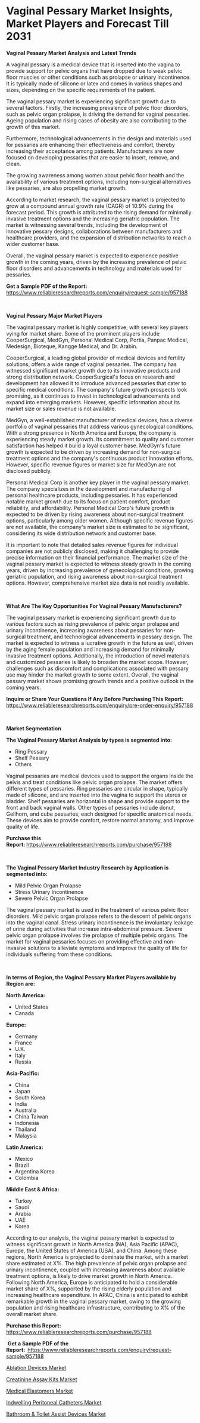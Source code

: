 <p><h1>Vaginal Pessary Market Insights, Market Players and Forecast Till 2031</h1></p><p><strong>Vaginal Pessary Market Analysis and Latest Trends</strong></p>
<p><p>A vaginal pessary is a medical device that is inserted into the vagina to provide support for pelvic organs that have dropped due to weak pelvic floor muscles or other conditions such as prolapse or urinary incontinence. It is typically made of silicone or latex and comes in various shapes and sizes, depending on the specific requirements of the patient.</p><p>The vaginal pessary market is experiencing significant growth due to several factors. Firstly, the increasing prevalence of pelvic floor disorders, such as pelvic organ prolapse, is driving the demand for vaginal pessaries. Ageing population and rising cases of obesity are also contributing to the growth of this market.</p><p>Furthermore, technological advancements in the design and materials used for pessaries are enhancing their effectiveness and comfort, thereby increasing their acceptance among patients. Manufacturers are now focused on developing pessaries that are easier to insert, remove, and clean.</p><p>The growing awareness among women about pelvic floor health and the availability of various treatment options, including non-surgical alternatives like pessaries, are also propelling market growth.</p><p>According to market research, the vaginal pessary market is projected to grow at a compound annual growth rate (CAGR) of 10.9% during the forecast period. This growth is attributed to the rising demand for minimally invasive treatment options and the increasing geriatric population. The market is witnessing several trends, including the development of innovative pessary designs, collaborations between manufacturers and healthcare providers, and the expansion of distribution networks to reach a wider customer base.</p><p>Overall, the vaginal pessary market is expected to experience positive growth in the coming years, driven by the increasing prevalence of pelvic floor disorders and advancements in technology and materials used for pessaries.</p></p>
<p><strong>Get a Sample PDF of the Report:&nbsp;</strong> <a href="https://www.reliableresearchreports.com/enquiry/request-sample/957188">https://www.reliableresearchreports.com/enquiry/request-sample/957188</a></p>
<p>&nbsp;</p>
<p><strong>Vaginal Pessary Major Market Players</strong></p>
<p><p>The vaginal pessary market is highly competitive, with several key players vying for market share. Some of the prominent players include CooperSurgical, MedGyn, Personal Medical Corp, Portia, Panpac Medical, Medesign, Bioteque, Kangge Medical, and Dr. Arabin. </p><p>CooperSurgical, a leading global provider of medical devices and fertility solutions, offers a wide range of vaginal pessaries. The company has witnessed significant market growth due to its innovative products and strong distribution network. CooperSurgical's focus on research and development has allowed it to introduce advanced pessaries that cater to specific medical conditions. The company's future growth prospects look promising, as it continues to invest in technological advancements and expand into emerging markets. However, specific information about its market size or sales revenue is not available.</p><p>MedGyn, a well-established manufacturer of medical devices, has a diverse portfolio of vaginal pessaries that address various gynecological conditions. With a strong presence in North America and Europe, the company is experiencing steady market growth. Its commitment to quality and customer satisfaction has helped it build a loyal customer base. MedGyn's future growth is expected to be driven by increasing demand for non-surgical treatment options and the company's continuous product innovation efforts. However, specific revenue figures or market size for MedGyn are not disclosed publicly.</p><p>Personal Medical Corp is another key player in the vaginal pessary market. The company specializes in the development and manufacturing of personal healthcare products, including pessaries. It has experienced notable market growth due to its focus on patient comfort, product reliability, and affordability. Personal Medical Corp's future growth is expected to be driven by rising awareness about non-surgical treatment options, particularly among older women. Although specific revenue figures are not available, the company's market size is estimated to be significant, considering its wide distribution network and customer base.</p><p>It is important to note that detailed sales revenue figures for individual companies are not publicly disclosed, making it challenging to provide precise information on their financial performance. The market size of the vaginal pessary market is expected to witness steady growth in the coming years, driven by increasing prevalence of gynecological conditions, growing geriatric population, and rising awareness about non-surgical treatment options. However, comprehensive market size data is not readily available.</p></p>
<p>&nbsp;</p>
<p><strong>What Are The Key Opportunities For Vaginal Pessary Manufacturers?</strong></p>
<p><p>The vaginal pessary market is experiencing significant growth due to various factors such as rising prevalence of pelvic organ prolapse and urinary incontinence, increasing awareness about pessaries for non-surgical treatment, and technological advancements in pessary design. The market is expected to witness a lucrative growth in the future as well, driven by the aging female population and increasing demand for minimally invasive treatment options. Additionally, the introduction of novel materials and customized pessaries is likely to broaden the market scope. However, challenges such as discomfort and complications associated with pessary use may hinder the market growth to some extent. Overall, the vaginal pessary market shows promising growth trends and a positive outlook in the coming years.</p></p>
<p><strong>Inquire or Share Your Questions If Any Before Purchasing This Report:</strong> <a href="https://www.reliableresearchreports.com/enquiry/pre-order-enquiry/957188">https://www.reliableresearchreports.com/enquiry/pre-order-enquiry/957188</a></p>
<p>&nbsp;</p>
<p><strong>Market Segmentation</strong></p>
<p><strong>The Vaginal Pessary Market Analysis by types is segmented into:</strong></p>
<p><ul><li>Ring Pessary</li><li>Shelf Pessary</li><li>Others</li></ul></p>
<p><p>Vaginal pessaries are medical devices used to support the organs inside the pelvis and treat conditions like pelvic organ prolapse. The market offers different types of pessaries. Ring pessaries are circular in shape, typically made of silicone, and are inserted into the vagina to support the uterus or bladder. Shelf pessaries are horizontal in shape and provide support to the front and back vaginal walls. Other types of pessaries include donut, Gellhorn, and cube pessaries, each designed for specific anatomical needs. These devices aim to provide comfort, restore normal anatomy, and improve quality of life.</p></p>
<p><strong>Purchase this Report:&nbsp;</strong><a href="https://www.reliableresearchreports.com/purchase/957188">https://www.reliableresearchreports.com/purchase/957188</a></p>
<p>&nbsp;</p>
<p><strong>The Vaginal Pessary Market Industry Research by Application is segmented into:</strong></p>
<p><ul><li>Mild Pelvic Organ Prolapse</li><li>Stress Urinary Incontinence</li><li>Severe Pelvic Organ Prolapse</li></ul></p>
<p><p>The vaginal pessary market is used in the treatment of various pelvic floor disorders. Mild pelvic organ prolapse refers to the descent of pelvic organs into the vaginal canal. Stress urinary incontinence is the involuntary leakage of urine during activities that increase intra-abdominal pressure. Severe pelvic organ prolapse involves the prolapse of multiple pelvic organs. The market for vaginal pessaries focuses on providing effective and non-invasive solutions to alleviate symptoms and improve the quality of life for individuals suffering from these conditions.</p></p>
<p>&nbsp;</p>
<p><strong>In terms of Region, the Vaginal Pessary Market Players available by Region are:</strong></p>
<p>
    <p> <strong> North America: </strong>
        <ul>
            <li>United States</li>
            <li>Canada</li>
        </ul>
        </p> 
    <p> <strong> Europe: </strong>
        <ul>
            <li>Germany</li>
            <li>France</li>
            <li>U.K.</li>
            <li>Italy</li>
            <li>Russia</li>
        </ul>
        </p> 
    <p> <strong> Asia-Pacific: </strong>
        <ul>
            <li>China</li>
            <li>Japan</li>
            <li>South Korea</li>
            <li>India</li>
            <li>Australia</li>
            <li>China Taiwan</li>
            <li>Indonesia</li>
            <li>Thailand</li>
            <li>Malaysia</li>
        </ul>
        </p> 
    <p> <strong> Latin America: </strong>
        <ul>
            <li>Mexico</li>
            <li>Brazil</li>
            <li>Argentina Korea</li>
            <li>Colombia</li>
        </ul>
        </p> 
    <p> <strong> Middle East & Africa: </strong>
        <ul>
            <li>Turkey</li>
            <li>Saudi</li>
            <li>Arabia</li>
            <li>UAE</li>
            <li>Korea</li>
        </ul>
    </p>
    </p>
<p><p>According to our analysis, the vaginal pessary market is expected to witness significant growth in North America (NA), Asia Pacific (APAC), Europe, the United States of America (USA), and China. Among these regions, North America is projected to dominate the market, with a market share estimated at X%. The high prevalence of pelvic organ prolapse and urinary incontinence, coupled with increasing awareness about available treatment options, is likely to drive market growth in North America. Following North America, Europe is anticipated to hold a considerable market share of X%, supported by the rising elderly population and increasing healthcare expenditure. In APAC, China is anticipated to exhibit remarkable growth in the vaginal pessary market, owing to the growing population and rising healthcare infrastructure, contributing to X% of the overall market share.</p></p>
<p><strong>Purchase this Report: </strong><a href="https://www.reliableresearchreports.com/purchase/957188">https://www.reliableresearchreports.com/purchase/957188</a></p>
<p>&nbsp;<strong>Get a Sample PDF of the Report:&nbsp;&nbsp;</strong><a href="https://www.reliableresearchreports.com/enquiry/request-sample/957188">https://www.reliableresearchreports.com/enquiry/request-sample/957188</a></p>
<p><strong></strong></p>
<p><p><a href="https://github.com/deliacustodio40/Market-Research-Report-List-2/blob/main/ablation-devices-market.md">Ablation Devices Market</a></p><p><a href="https://github.com/scarol104/Market-Research-Report-List-2/blob/main/creatinine-assay-kits-market.md">Creatinine Assay Kits Market</a></p><p><a href="https://github.com/ambrozg/Market-Research-Report-List-2/blob/main/medical-elastomers-market.md">Medical Elastomers Market</a></p><p><a href="https://github.com/gshchiplitsov/Market-Research-Report-List-2/blob/main/indwelling-peritoneal-catheters-market.md">Indwelling Peritoneal Catheters Market</a></p><p><a href="https://github.com/dzharov81/Market-Research-Report-List-2/blob/main/bathroom-toilet-assist-devices-market.md">Bathroom & Toilet Assist Devices Market</a></p></p>